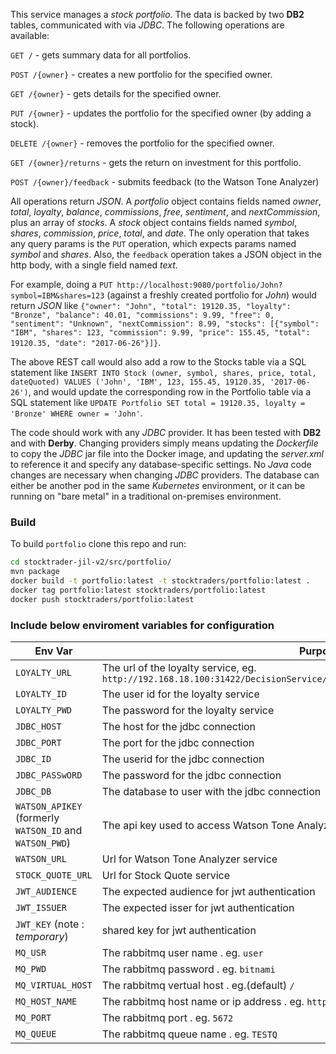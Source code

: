<!--
       Copyright 2017 IBM Corp All Rights Reserved

   Licensed under the Apache License, Version 2.0 (the "License");
   you may not use this file except in compliance with the License.
   You may obtain a copy of the License at

       http://www.apache.org/licenses/LICENSE-2.0

   Unless required by applicable law or agreed to in writing, software
   distributed under the License is distributed on an "AS IS" BASIS,
   WITHOUT WARRANTIES OR CONDITIONS OF ANY KIND, either express or implied.
   See the License for the specific language governing permissions and
   limitations under the License.
-->

This service manages a *stock portfolio*.  The data is backed by two **DB2** tables, communicated with
via *JDBC*.  The following operations are available:

`GET /` - gets summary data for all portfolios.

`POST /{owner}` - creates a new portfolio for the specified owner.

`GET /{owner}` - gets details for the specified owner.

`PUT /{owner}` - updates the portfolio for the specified owner (by adding a stock).

`DELETE /{owner}` - removes the portfolio for the specified owner.

`GET /{owner}/returns` - gets the return on investment for this portfolio.

`POST /{owner}/feedback` - submits feedback (to the Watson Tone Analyzer)

All operations return *JSON*.  A *portfolio* object contains fields named *owner*, *total*, *loyalty*, *balance*,
*commissions*, *free*, *sentiment*, and *nextCommission*, plus an array of *stocks*.  A *stock* object contains
fields named *symbol*, *shares*, *commission*, *price*, *total*, and *date*.  The only operation that takes any
query params is the `PUT` operation, which expects params named *symbol* and *shares*.  Also, the `feedback`
operation takes a JSON object in the http body, with a single field named *text*.

For example, doing a `PUT http://localhost:9080/portfolio/John?symbol=IBM&shares=123` (against a freshly
created portfolio for *John*) would return *JSON* like `{"owner": "John", "total": 19120.35, "loyalty": "Bronze",
"balance": 40.01, "commissions": 9.99, "free": 0, "sentiment": "Unknown", "nextCommission": 8.99, "stocks":
[{"symbol": "IBM", "shares": 123, "commission": 9.99, "price": 155.45, "total": 19120.35, "date": "2017-06-26"}]}`.

The above REST call would also add a row to the Stocks table via a SQL statement like `INSERT INTO Stock
(owner, symbol, shares, price, total, dateQuoted) VALUES ('John', 'IBM', 123, 155.45, 19120.35, '2017-06-26')`,
and would update the corresponding row in the Portfolio table via a SQL statement like
`UPDATE Portfolio SET total = 19120.35, loyalty = 'Bronze' WHERE owner = 'John'`.

The code should work with any *JDBC* provider.  It has been tested with **DB2** and with **Derby**.  Changing
providers simply means updating the *Dockerfile* to copy the *JDBC* jar file into the Docker image, and updating
the *server.xml* to reference it and specify any database-specific settings.  No *Java* code changes are necessary
when changing *JDBC* providers.  The database can either be another pod in the same *Kubernetes* environment, or
it can be running on "bare metal" in a traditional on-premises environment.
 
 
 ### Build
To build `portfolio` clone this repo and run:
```bash
cd stocktrader-jil-v2/src/portfolio/
mvn package
docker build -t portfolio:latest -t stocktraders/portfolio:latest .
docker tag portfolio:latest stocktraders/portfolio:latest
docker push stocktraders/portfolio:latest
```

### Include below enviroment variables for configuration
| Env Var | Purpose |
|---------|---------|
|`LOYALTY_URL` | The url of the loyalty service, eg. `http://192.168.18.100:31422/DecisionService/rest/v1/ICP_Trader_Dev_1/determineLoyalty` |
|`LOYALTY_ID`| The user id for the loyalty service|
|`LOYALTY_PWD`| The password for the loyalty service|
|`JDBC_HOST` | The host for the jdbc connection |
|`JDBC_PORT` | The port for the jdbc connection | 
|`JDBC_ID` | The userid for the jdbc connection |
|`JDBC_PASSwORD` | The password for the jdbc connection |
|`JDBC_DB` | The database to user with the jdbc connection | 
|`WATSON_APIKEY` (formerly `WATSON_ID` and `WATSON_PWD`)| The api key used to access Watson Tone Analyzer service |
|`WATSON_URL` | Url for Watson Tone Analyzer service |
|`STOCK_QUOTE_URL` | Url for Stock Quote service | 
|`JWT_AUDIENCE` | The expected audience for jwt authentication |
|`JWT_ISSUER` | The expected isser for jwt authentication | 
|`JWT_KEY` (note : *temporary*) | shared key for jwt authentication |
|`MQ_USR` | The rabbitmq user name . eg. `user`|
|`MQ_PWD` | The rabbitmq password . eg. `bitnami`|
|`MQ_VIRTUAL_HOST` | The rabbitmq vertual host . eg.(default) `/`|
|`MQ_HOST_NAME` | The rabbitmq host name or ip address . eg. `http://myrabbitmq.local`|
|`MQ_PORT` | The rabbitmq port . eg. `5672`|
|`MQ_QUEUE` | The rabbitmq queue name . eg. `TESTQ`|


